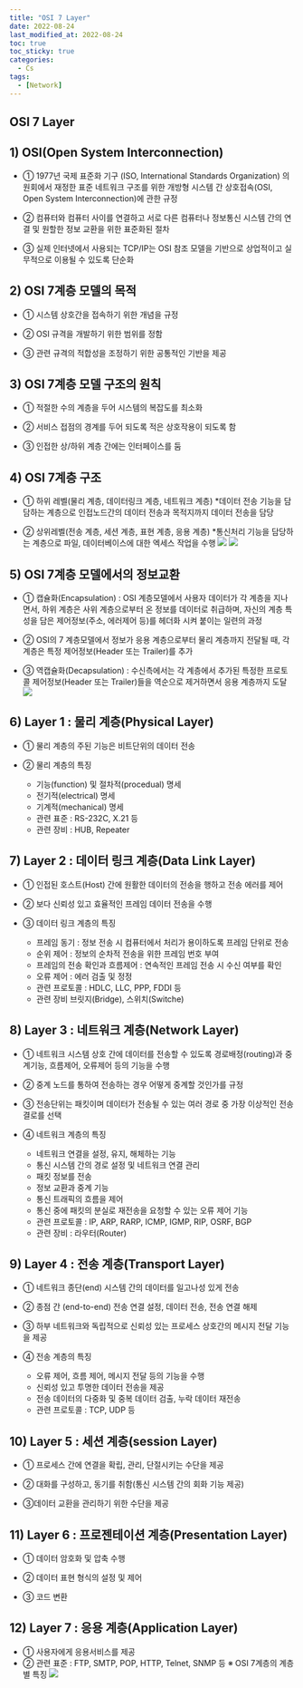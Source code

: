 ```yaml
---
title: "OSI 7 Layer"
date: 2022-08-24
last_modified_at: 2022-08-24
toc: true
toc_sticky: true
categories: 
  - Cs
tags:
  - [Network]
---
```



## OSI 7 Layer



## 1) OSI(Open System Interconnection)

* ① 1977년 국제 표준화 기구 (ISO, International Standards Organization) 의원회에서 재정한 표준 네트워크 
구조를 위한 개방형 시스템 간 상호접속(OSI, Open System Interconnection)에 관한 규정

* ② 컴퓨터와 컴퓨터 사이를 연결하고 서로 다른 컴퓨터나 정보통신 시스템 간의 연결 및 원할한 정보 교환을 
위한 표준화된 절차

* ③ 실제 인터넷에서 사용되는 TCP/IP는 OSI 참조 모델을 기반으로 상업적이고 실무적으로 
이용될 수 있도록 단순화



## 2) OSI 7계층 모델의 목적

* ① 시스템 상호간을 접속하기 위한 개념을 규정

* ② OSI 규격을 개발하기 위한 범위를 정함

* ③ 관련 규격의 적합성을 조정하기 위한 공통적인 기반을 제공



## 3) OSI 7계층 모델 구조의 원칙

* ① 적절한 수의 계층을 두어 시스템의 복잡도를 최소화

* ② 서비스 접점의 경계를 두어 되도록 적은 상호작용이 되도록 함

* ③ 인접한 상/하위 계층 간에는 인터페이스를 둠



## 4) OSI 7계층 구조

* ① 하위 레벨(물리 계층, 데이터링크 계층, 네트워크 계층)
   *데이터 전송 기능을 담담하는 계층으로 인접노드간의 데이터 전송과 목적지까지 데이터 전송을 담당

* ② 상위레벨(전송 계층, 세션 계층, 표현 계층, 응용 계층)
    *통신처리 기능을 담당하는 계층으로 파일, 데이터베이스에 대한 엑세스 작업을 수행
    ![](https://images.velog.io/images/funnykyeon/post/b2e41125-2e8a-42d2-bd31-a0fbe5e6e85d/1.png)
    ![](https://images.velog.io/images/funnykyeon/post/09bcc527-72c4-44cc-96d0-1d87c532ecbb/2.png)
 
 
 
## 5) OSI 7계층 모델에서의 정보교환

* ① 캡슐화(Encapsulation) : OSI 계층모델에서 사용자 데이터가 각 계층을 지나면서, 하위 계층은 사위 계층으로부터 온 정보를 데이터로 취급하며, 자신의 계층 특성을 담은 제어정보(주소, 에러제어 등)를 헤더화 시켜 붙이는 일련의 과정

* ② OSI의 7 계층모델에서 정보가 응용 계층으로부터 물리 계층까지 전달될 때, 각 계층은 특정 제어정보(Header 또는 Trailer)를 추가

* ③ 역캡슐화(Decapsulation) : 수신측에서는 각 계층에서 추가된 특정한 프로토콜 제어정보(Header 또는 Trailer)들을 역순으로 제거하면서 응용 계층까지 도달
 ![](https://images.velog.io/images/funnykyeon/post/c0394b61-08c9-4c22-bd99-67244075b349/3.png)



## 6) Layer 1 : 물리 계층(Physical Layer)

* ① 물리 계층의 주된 기능은 비트단위의 데이터 전송

* ② 물리 계층의 특징
    * 기능(function) 및 절차적(procedual) 명세
    * 전기적(electrical) 명세
    * 기계적(mechanical) 명세
    * 관련 표준 : RS-232C, X.21 등
    * 관련 장비 : HUB, Repeater
    
    
    
## 7) Layer 2 : 데이터 링크 계층(Data Link Layer)

* ① 인접된 호스트(Host) 간에 원활한 데이터의 전송을 행하고 전송 에러를 제어

* ② 보다 신뢰성 있고 효율적인 프레임 데이터 전송을 수행

* ③ 데이터 링크 계층의 특징
    * 프레임 동기 : 정보 전송 시 컴퓨터에서 처리가 용이하도록 프레임 단위로 전송
    * 순위 제어 : 정보의 순차적 전송을 위한 프레임 번호 부여
    * 프레임의 전송 확인과 흐름제어 : 연속적인 프레임 전송 시 수신 여부를 확인
    * 오류 제어 : 에러 검출 및 정정
    * 관련 프로토콜 : HDLC, LLC, PPP, FDDI 등
    * 관련 장비 브릿지(Bridge), 스위치(Switche)



## 8) Layer 3 : 네트워크 계층(Network Layer)

* ① 네트워크 시스템 상호 간에 데이터를 전송할 수 있도록 경로배정(routing)과 중계기능, 흐름제어, 오류제어 등의 기능을 수행

* ② 중계 노드를 통하여 전송하는 경우 어떻게 중계할 것인가를 규정

* ③ 전송단위는 패킷이며 데이터가 전송될 수 있는 여러 경로 중 가장 이상적인 전송 결로를 선택

* ④ 네트워크 계층의 특징
    * 네트워크 연결을 설정, 유지, 해체하는 기능
    * 통신 시스템 간의 경로 설정 및 네트워크 연결 관리
    * 패킷 정보를 전송
    * 정보 교환과 중계 기능
    * 통신 트래픽의 흐름을 제어
    * 통신 중에 패킷의 분실로 재전송을 요청할 수 있는 오류 제어 기능
    * 관련 프로토콜 : IP, ARP, RARP, ICMP, IGMP, RIP, OSRF, BGP
    * 관련 장비 : 라우터(Router)
    
    
    
## 9) Layer 4 : 전송 계층(Transport Layer)

* ① 네트워크 종단(end) 시스템 간의 데이터를 일고나성 있게 전송

* ② 종점 간 (end-to-end) 전송 연결 설정, 데이터 전송, 전송 연결 해제

* ③ 하부 네트워크와 독립적으로 신뢰성 있는 프로세스 상호간의 메시지 전달 기능을 제공

* ④ 전송 계층의 특징
    * 오류 제어, 흐름 제어, 메시지 전달 등의 기능을 수행
    * 신뢰성 있고 투명한 데이터 전송을 제공
    * 전송 데이터의 다중화 및 중복 데이터 검출, 누락 데이터 재전송
    * 관련 프로토콜 : TCP, UDP 등



## 10) Layer 5 : 세션 계층(session Layer)

* ① 프로세스 간에 연결을 확립, 관리, 단절시키는 수단을 제공

* ② 대화를 구성하고, 동기를 취함(통신 시스템 간의 회화 기능 제공)

* ③데이터 교환을 관리하기 위한 수단을 제공



## 11) Layer 6 : 프로젠테이션 계층(Presentation Layer)

* ① 데이터 암호화 및 압축 수행

* ② 데이터 표현 형식의 설정 및 제어

* ③ 코드 변환



## 12) Layer 7 : 응용 계층(Application Layer)

* ① 사용자에게 응용서비스를 제공
* ② 관련 표준 : FTP, SMTP, POP, HTTP, Telnet, SNMP 등
※	OSI 7계층의 계층 별 특징
	 ![](https://images.velog.io/images/funnykyeon/post/0bdb4476-5408-43eb-a092-1a344e4d5b66/4.png)
